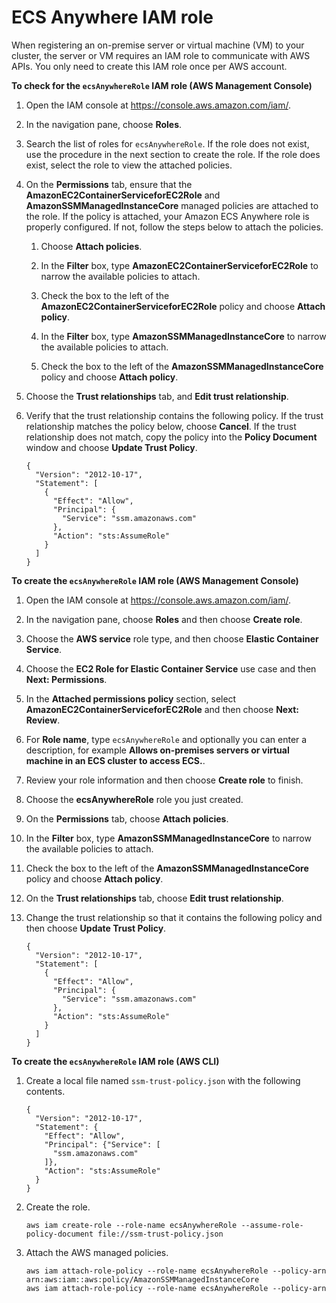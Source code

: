 # ECS Anywhere IAM role<a name="iam-role-ecsanywhere"></a>

When registering an on\-premise server or virtual machine \(VM\) to your cluster, the server or VM requires an IAM role to communicate with AWS APIs\. You only need to create this IAM role once per AWS account\.<a name="procedure-check-ecsanywhere-role"></a>

**To check for the `ecsAnywhereRole` IAM role \(AWS Management Console\)**

1. Open the IAM console at [https://console\.aws\.amazon\.com/iam/](https://console.aws.amazon.com/iam/)\.

1. In the navigation pane, choose **Roles**\. 

1. Search the list of roles for `ecsAnywhereRole`\. If the role does not exist, use the procedure in the next section to create the role\. If the role does exist, select the role to view the attached policies\.

1. On the **Permissions** tab, ensure that the **AmazonEC2ContainerServiceforEC2Role** and **AmazonSSMManagedInstanceCore** managed policies are attached to the role\. If the policy is attached, your Amazon ECS Anywhere role is properly configured\. If not, follow the steps below to attach the policies\.

   1. Choose **Attach policies**\.

   1. In the **Filter** box, type **AmazonEC2ContainerServiceforEC2Role** to narrow the available policies to attach\.

   1. Check the box to the left of the **AmazonEC2ContainerServiceforEC2Role** policy and choose **Attach policy**\.

   1. In the **Filter** box, type **AmazonSSMManagedInstanceCore** to narrow the available policies to attach\.

   1. Check the box to the left of the **AmazonSSMManagedInstanceCore** policy and choose **Attach policy**\.

1. Choose the **Trust relationships** tab, and **Edit trust relationship**\.

1. Verify that the trust relationship contains the following policy\. If the trust relationship matches the policy below, choose **Cancel**\. If the trust relationship does not match, copy the policy into the **Policy Document** window and choose **Update Trust Policy**\.

   ```
   {
     "Version": "2012-10-17",
     "Statement": [
       {
         "Effect": "Allow",
         "Principal": {
           "Service": "ssm.amazonaws.com"
         },
         "Action": "sts:AssumeRole"
       }
     ]
   }
   ```

**To create the `ecsAnywhereRole` IAM role \(AWS Management Console\)**

1. Open the IAM console at [https://console\.aws\.amazon\.com/iam/](https://console.aws.amazon.com/iam/)\.

1. In the navigation pane, choose **Roles** and then choose **Create role**\.

1. Choose the **AWS service** role type, and then choose **Elastic Container Service**\.

1. Choose the **EC2 Role for Elastic Container Service** use case and then **Next: Permissions**\.

1. In the **Attached permissions policy** section, select **AmazonEC2ContainerServiceforEC2Role** and then choose **Next: Review**\.

1. For **Role name**, type `ecsAnywhereRole` and optionally you can enter a description, for example **Allows on\-premises servers or virtual machine in an ECS cluster to access ECS\.**\.

1. Review your role information and then choose **Create role** to finish\.

1. Choose the **ecsAnywhereRole** role you just created\.

1. On the **Permissions** tab, choose **Attach policies**\.

1. In the **Filter** box, type **AmazonSSMManagedInstanceCore** to narrow the available policies to attach\.

1. Check the box to the left of the **AmazonSSMManagedInstanceCore** policy and choose **Attach policy**\.

1. On the **Trust relationships** tab, choose **Edit trust relationship**\.

1. Change the trust relationship so that it contains the following policy and then choose **Update Trust Policy**\.

   ```
   {
     "Version": "2012-10-17",
     "Statement": [
       {
         "Effect": "Allow",
         "Principal": {
           "Service": "ssm.amazonaws.com"
         },
         "Action": "sts:AssumeRole"
       }
     ]
   }
   ```

**To create the `ecsAnywhereRole` IAM role \(AWS CLI\)**

1. Create a local file named `ssm-trust-policy.json` with the following contents\.

   ```
   {
     "Version": "2012-10-17",
     "Statement": {
       "Effect": "Allow",
       "Principal": {"Service": [
         "ssm.amazonaws.com"
       ]},
       "Action": "sts:AssumeRole"
     }
   }
   ```

1. Create the role\.

   ```
   aws iam create-role --role-name ecsAnywhereRole --assume-role-policy-document file://ssm-trust-policy.json
   ```

1. Attach the AWS managed policies\.

   ```
   aws iam attach-role-policy --role-name ecsAnywhereRole --policy-arn arn:aws:iam::aws:policy/AmazonSSMManagedInstanceCore
   aws iam attach-role-policy --role-name ecsAnywhereRole --policy-arn
   ```